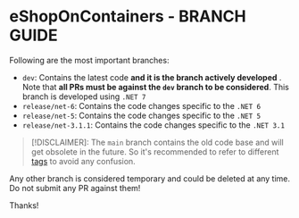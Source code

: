 # eShopOnContainers - BRANCH GUIDE

Following are the most important branches:

- `dev`: Contains the latest code **and it is the branch actively developed** . Note that **all PRs must be against the `dev` branch to be considered**. This branch is developed using `.NET 7`
- `release/net-6`: Contains the code changes specific to the `.NET 6`
- `release/net-5`: Contains the code changes specific to the `.NET 5`
- `release/net-3.1.1`: Contains the code changes specific to the `.NET 3.1`

> [!DISCLAIMER]: The `main` branch contains the old code base and will get obsolete in the future. So it's recommended to refer to different [tags](https://github.com/dotnet-architecture/eShopOnContainers/tags) to avoid any confusion. 

Any other branch is considered temporary and could be deleted at any time. Do not submit any PR against them!

Thanks!
